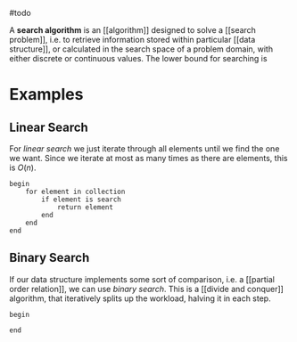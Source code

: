 #todo 

A **search algorithm** is an [[algorithm]] designed to solve a [[search problem]], i.e. to retrieve information stored within particular [[data structure]], or calculated in the search space of a problem domain, with either discrete or continuous values. The lower bound for searching is 

# Examples

## Linear Search

For *linear search* we just iterate through all elements until we find the one we want. Since we iterate at most as many times as there are elements, this is $O(n)$.
```
begin
    for element in collection
        if element is search
            return element
        end
    end
end
```


## Binary Search

If our data structure implements some sort of comparison, i.e. a [[partial order relation]], we can use *binary search*. This is a [[divide and conquer]] algorithm, that iteratively splits up the workload, halving it in each step.
```
begin
    
end
```
